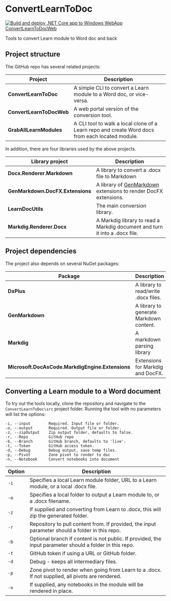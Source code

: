 # ConvertLearnToDoc

[![Build and deploy .NET Core app to Windows WebApp ConvertLearnToDocWeb](https://github.com/markjulmar/ConvertLearnToDoc/actions/workflows/ConvertLearnToDocWeb.yml/badge.svg)](https://github.com/markjulmar/ConvertLearnToDoc/actions/workflows/ConvertLearnToDocWeb.yml)

Tools to convert Learn module to Word doc and back

## Project structure

The GitHub repo has several related projects:

| Project | Description |
|---------|-------------|
| **ConvertLearnToDoc** | A simple CLI to convert a Learn module to a Word doc, or vice-versa. |
| **ConvertLearnToDocWeb** | A web portal version of the conversion tool. |
| **GrabAllLearnModules** | A CLI tool to walk a local clone of a Learn repo and create Word docs from each located module. |

In addition, there are four libraries used by the above projects.

| Library project | Description |
|-----------------|-------------|
| **Docx.Renderer.Markdown** | A library to convert a .docx file to Markdown |
| **GenMarkdown.DocFX.Extensions** | A library of [GenMarkdown](https://github.com/markjulmar/GenMarkdown) extensions to render DocFX extensions. |
| **LearnDocUtils** | The main conversion library. |
| **Markdig.Renderer.Docx** | A Markdig library to read a Markdig document and turn it into a .docx file. |

## Project dependencies

The project also depends on several NuGet packages:

| Package | Description |
|---------|-------------|
| **DxPlus** | A library to read/write .docx files. |
| **GenMarkdown** | A library to generate Markdown content. |
| **Markdig** | A markdown parsing library |
| **Microsoft.DocAsCode.MarkdigEngine.Extensions** | Extensions for Markdig and DocFX. |

## Converting a Learn module to a Word document

To try out the tools locally, clone the repository and navigate to the `ConvertLearnToDoc\src` project folder. Running the tool with no parameters will list the options:

```output
-i, --input        Required. Input file or folder.
-o, --output       Required. Output file or folder.
-z, --zipOutput    Zip output folder, defaults to false.
-r, --Repo         GitHub repo
-b, --Branch       GitHub branch, defaults to 'live'.
-t, --Token        GitHub access token.
-d, --Debug        Debug output, save temp files.
-p, --Pivot        Zone pivot to render to doc
-n, --Notebook     Convert notebooks into document
```

| Option | Description |
|--------|-------------|
| `-i` | Specifies a local Learn module folder, URL to a Learn module, or a local .docx file. |
| `-o` | Specifies a local folder to output a Learn module to, or a .docx filename. |
| `-z` | If supplied and converting from Learn to .docx, this will zip the generated folder. |
| `-r` | Repository to pull content from. If provided, the input parameter should a folder in this repo. |
| `-b` | Optional branch if content is not public. If provided, the input parameter should a folder in this repo. |
| `-t` | GitHub token if using a URL or GitHub folder. |
| `-d` | Debug - keeps all intermediary files. |
| `-p` | Zone pivot to render when going from Learn to a .docx. If not supplied, all pivots are rendered. |
| `-n` | If supplied, any notebooks in the module will be rendered in place. |
